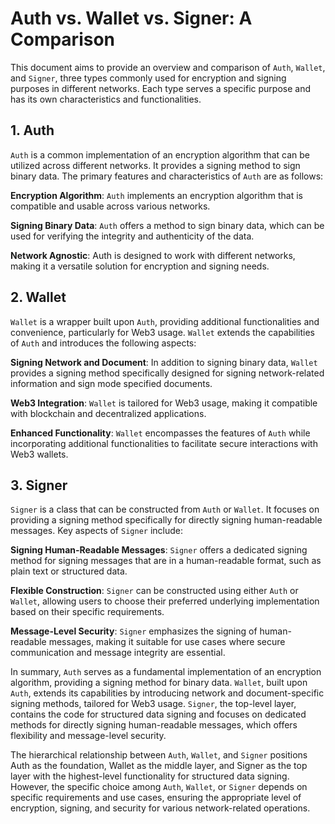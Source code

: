 # Auth vs. Wallet vs. Signer: A Comparison

This document aims to provide an overview and comparison of `Auth`, `Wallet`, and `Signer`, three types commonly used for encryption and signing purposes in different networks. Each type serves a specific purpose and has its own characteristics and functionalities.

## 1. Auth

`Auth` is a common implementation of an encryption algorithm that can be utilized across different networks. It provides a signing method to sign binary data. The primary features and characteristics of `Auth` are as follows:

**Encryption Algorithm**: `Auth` implements an encryption algorithm that is compatible and usable across various networks.

**Signing Binary Data**: `Auth` offers a method to sign binary data, which can be used for verifying the integrity and authenticity of the data.

**Network Agnostic**: Auth is designed to work with different networks, making it a versatile solution for encryption and signing needs.

## 2. Wallet

`Wallet` is a wrapper built upon `Auth`, providing additional functionalities and convenience, particularly for Web3 usage. `Wallet` extends the capabilities of `Auth` and introduces the following aspects:

**Signing Network and Document**: In addition to signing binary data, `Wallet` provides a signing method specifically designed for signing network-related information and sign mode specified documents.

**Web3 Integration**: `Wallet` is tailored for Web3 usage, making it compatible with blockchain and decentralized applications.

**Enhanced Functionality**: `Wallet` encompasses the features of `Auth` while incorporating additional functionalities to facilitate secure interactions with Web3 wallets.

## 3. Signer

`Signer` is a class that can be constructed from `Auth` or `Wallet`. It focuses on providing a signing method specifically for directly signing human-readable messages. Key aspects of `Signer` include:

**Signing Human-Readable Messages**: `Signer` offers a dedicated signing method for signing messages that are in a human-readable format, such as plain text or structured data.

**Flexible Construction**: `Signer` can be constructed using either `Auth` or `Wallet`, allowing users to choose their preferred underlying implementation based on their specific requirements.

**Message-Level Security**: `Signer` emphasizes the signing of human-readable messages, making it suitable for use cases where secure communication and message integrity are essential.

In summary, `Auth` serves as a fundamental implementation of an encryption algorithm, providing a signing method for binary data. `Wallet`, built upon `Auth`, extends its capabilities by introducing network and document-specific signing methods, tailored for Web3 usage. `Signer`, the top-level layer, contains the code for structured data signing and focuses on dedicated methods for directly signing human-readable messages, which offers flexibility and message-level security.

The hierarchical relationship between `Auth`, `Wallet`, and `Signer` positions Auth as the foundation, Wallet as the middle layer, and Signer as the top layer with the highest-level functionality for structured data signing. However, the specific choice among `Auth`, `Wallet`, or `Signer` depends on specific requirements and use cases, ensuring the appropriate level of encryption, signing, and security for various network-related operations.